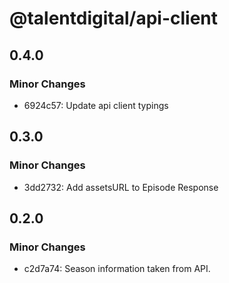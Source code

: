 # @talentdigital/api-client

## 0.4.0

### Minor Changes

- 6924c57: Update api client typings

## 0.3.0

### Minor Changes

- 3dd2732: Add assetsURL to Episode Response

## 0.2.0

### Minor Changes

- c2d7a74: Season information taken from API.
